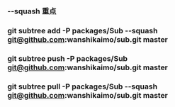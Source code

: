 ### --squash 重点
### git subtree add -P packages/Sub --squash git@github.com:wanshikaimo/sub.git master
### git subtree push -P packages/Sub  git@github.com:wanshikaimo/sub.git master
### git subtree pull -P packages/Sub  --squash git@github.com:wanshikaimo/sub.git master
